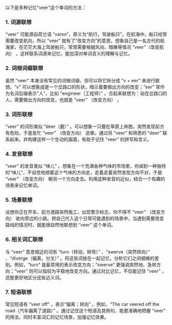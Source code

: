 以下是多种记忆“veer”这个单词的方法：
### 1. 词源联想
“veer” 可能源自荷兰语 “varen”，原义为“航行，驾驶船只”。在航海中，船只经常需要改变航向，所以 “veer” 就有了“改变方向”的意思。想象自己是一名古代的航海家，在茫茫大海上驾驶船只，常常需要根据风向、暗礁等情况 “veer”（改变航向） ，这样联系词源来记忆，能加深对单词含义的理解与记忆。
### 2. 词根词缀联想
虽然 “veer” 本身没有常见的词根词缀，但可以将它拆分成 “v + eer” 来进行联想。“v” 可以想象成是一个岔路口的形状，暗示着要做出方向的改变；“eer” 常作为名词后缀表示“人”，比如 “engineer（工程师）” 。合起来联想为：站在岔路口的人，需要做出方向的改变，也就是 “veer” （改变方向） 。
### 3. 词形联想
“veer” 的词形类似 “deer（鹿）” 。可以想象一只鹿在草原上奔跑，突然发现前方有危险，于是急忙 “veer” （改变方向） 逃窜。通过将 “veer” 和熟悉的 “deer” 联系起来，并构建这样一个生动的画面，有助于记住 “veer” 的拼写和含义。
### 4. 发音联想
“veer” 的发音类似 “味儿” 。想象在一个充满各种气味的市场里，你闻到一种独特的“味儿”，不自觉地顺着这个气味的方向走，走着走着突然发现方向不对，于是 “veer” （改变方向） 朝另一个方向走去。利用这种发音的近似，结合一个有趣的场景来记忆单词。
### 5. 场景联想
设想你正在开车，前方道路突然施工，出现警示标志，你不得不 “veer” （改变方向） 驶向旁边的小路。把自己代入这个日常可能遇到的场景中，当遇到需要改变路线的情况时，就能很自然地联想到 “veer” 这个单词。
### 6. 相关词汇联想
与 “veer” 意思相近的词有 “turn（转动，转弯）” 、“swerve（突然转向）” 、“diverge（偏离，分叉）” 。将这些词放在一起记忆，分析它们之间细微的差别。例如，“turn” 是最常用的表示改变方向；“swerve” 更强调突然地、急转方向；“veer” 则可以指较为平稳地改变方向。通过对比记忆，不仅能记住 “veer” ，还能更好地区分这些近义词。
### 7. 短语联想
常见短语有 “veer off” ，表示“偏离；转向” 。例如，“The car veered off the road（汽车偏离了道路）” 。通过记住这个短语及其例句，能更准确地把握 “veer” 的用法，同时丰富词汇的记忆场景，加强记忆效果。 